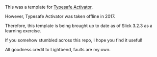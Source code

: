 This was a template for [Typesafe Activator](http://typesafe.com/platform/getstarted).

However, Typesafe Activator was taken offline in 2017.

Therefore, this template is being brought up to date as of Slick 3.2.3 as a learning exercise.

If you somehow stumbled across this repo, I hope you find it useful!

All goodness credit to Lightbend, faults are my own.
